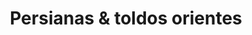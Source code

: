 ---
title: "Persianas & toldos orientes"
url: /lecheria/persianas-und-toldos-orientes/
shop: Teppiche
---